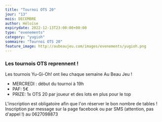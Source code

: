 ```yaml
---
title: "Tournoi OTS 20"
jour: "13"
mois: DECEMBRE
author: Héloïse
expirydate: 2022-12-13T23:00:00+00:00
type: "evenements"
category: "yugioh"
sommaire: "Tournoi OTS 20"
feature_image: http://aubeaujeu.com/images/evenements/yugioh.png
---
```

### Les tournois OTS reprennent !

Les tournois Yu-Gi-Oh! ont lieu chaque semaine Au Beau Jeu !

- MERCREDI :  début du tournoi à 19h
- PAF: 5€
- PRIZE: 1x OTS 20 par joueur et des lots en plus pour le top

L'inscription est obligatoire afin que l'on réserver le bon nombre de tables !
Inscription par message sur la page facebook ou par SMS (attention, pas d'appel !) au 0627098873
